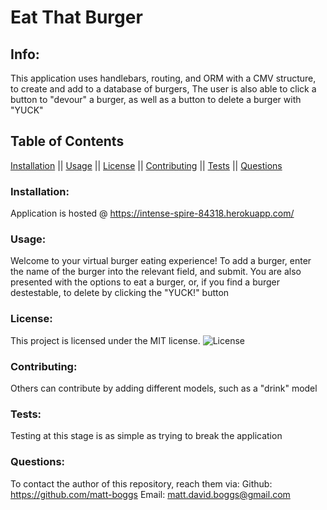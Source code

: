 # Eat That Burger

## Info: 
This application uses handlebars, routing, and ORM with a CMV structure, to create and add to a database of burgers, The user is also able to click a button to "devour" a burger, as well as a button to delete a burger with "YUCK"

## Table of Contents 
[Installation](#Installation) || [Usage](#Usage) || [License](#License) || [Contributing](#Contributing) || [Tests](#Tests) || [Questions](#Questions)

### Installation:
 Application is hosted @ https://intense-spire-84318.herokuapp.com/


### Usage:
 Welcome to your virtual burger eating experience! To add a burger, enter the name of the burger into the relevant field, and submit. You are also presented with the options to eat a burger, or, if you find a burger destestable, to delete by clicking the "YUCK!" button


### License:
 This project is licensed under the MIT license.
 ![License](https://img.shields.io/badge/license-MIT-blue.svg)

### Contributing:
Others can contribute by adding different models, such as a "drink" model


### Tests:
Testing at this stage is as simple as trying to break the application

### Questions:
To contact the author of this repository, reach them via: 
Github: https://github.com/matt-boggs
Email: matt.david.boggs@gmail.com